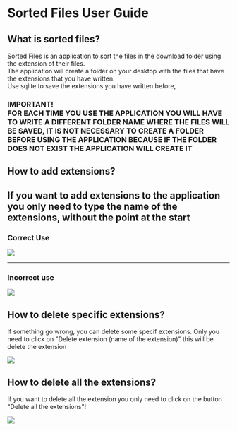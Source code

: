 <h1>Sorted Files User Guide </h1>
<section>
  <h2>What is sorted files?</h2>
  <p>Sorted Files is an application to sort the files in the download folder using the extension of their files. <br/>
    The application will create a folder on your desktop with the files that have the extensions that you have written. <br/>
    Use sqlite to save the extensions you have written before, 
    <h3>IMPORTANT! <br />
    FOR EACH TIME YOU USE THE APPLICATION YOU WILL HAVE TO WRITE A DIFFERENT FOLDER NAME WHERE THE FILES WILL BE SAVED, IT IS NOT NECESSARY TO CREATE A FOLDER BEFORE         USING THE APPLICATION BECAUSE IF THE FOLDER DOES NOT EXIST THE APPLICATION WILL CREATE IT </h3>
</section>

<section>
<h2> How to add extensions? <h2/>
  <p>If you want to add extensions to the application you only need to type the name of the extensions, without the point at the start</p>
  <h3>Correct Use</h3>
  <img src="https://user-images.githubusercontent.com/114060853/210165963-2fb95d96-a2aa-4b4d-9dc5-c9bacc07ef3d.PNG" />
  <hr />
  <h3>Incorrect use</h3>
  <img src="https://user-images.githubusercontent.com/114060853/210166017-374ebbe4-14a3-480b-b412-bce1162c3ca4.PNG" />
</section>

 <section>
   <h2>How to delete specific extensions?</h2>
   <p>If something go wrong, you can delete some specif extensions. Only you need to click on "Delete extension (name of the extension)" this will be delete the extension </p>
     <img src="https://user-images.githubusercontent.com/114060853/210166232-9867c7ed-58fa-4452-9cf2-65c85b53984d.PNG" />
   <h2>How to delete all the extensions?</h2>
   <p>If you want to delete all the extension you only need to click on the button "Delete all the extensions"!</p>
   <img src="https://user-images.githubusercontent.com/114060853/210166348-463ca6a6-784a-434b-9c07-060c0fa3b475.PNG"/>
 </section>


